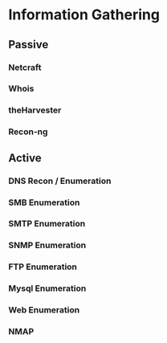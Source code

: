 # Information Gathering

## Passive

### Netcraft

### Whois

### theHarvester

### Recon-ng


## Active

### DNS Recon / Enumeration

### SMB Enumeration

### SMTP Enumeration

### SNMP Enumeration

### FTP Enumeration

### Mysql Enumeration

### Web Enumeration

### NMAP

